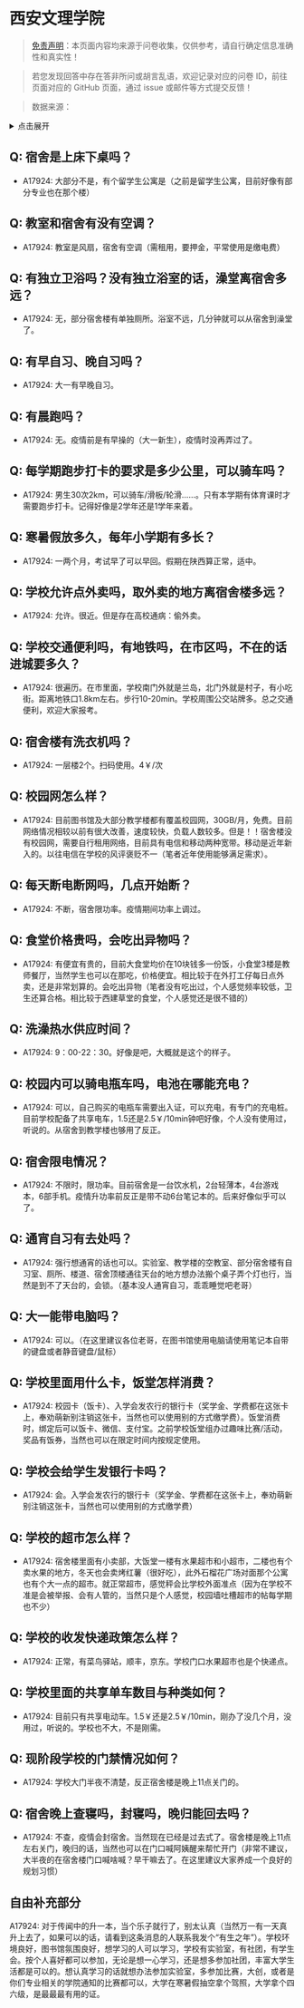 # 西安文理学院

> [免责声明](https://colleges.chat/#_3)：本页面内容均来源于问卷收集，仅供参考，请自行确定信息准确性和真实性！

> 若您发现回答中存在答非所问或胡言乱语，欢迎记录对应的问卷 ID，前往页面对应的 GitHub 页面，通过 issue 或邮件等方式提交反馈！

> 数据来源：

<details><summary>点击展开</summary>
<ul>
<li>A17924: zetacd007@gmail.com (2023 年 06 月)</li>
</ul>
</details>

## Q: 宿舍是上床下桌吗？

- A17924: 大部分不是，有个留学生公寓是（之前是留学生公寓，目前好像有部分专业也在那个楼）

## Q: 教室和宿舍有没有空调？

- A17924: 教室是风扇，宿舍有空调（需租用，要押金，平常使用是缴电费）

## Q: 有独立卫浴吗？没有独立浴室的话，澡堂离宿舍多远？

- A17924: 无，部分宿舍楼有单独厕所。浴室不远，几分钟就可以从宿舍到澡堂了。

## Q: 有早自习、晚自习吗？

- A17924: 大一有早晚自习。

## Q: 有晨跑吗？

- A17924: 无。疫情前是有早操的（大一新生），疫情时没再弄过了。

## Q: 每学期跑步打卡的要求是多少公里，可以骑车吗？

- A17924: 男生30次2km，可以骑车/滑板/轮滑......。只有本学期有体育课时才需要跑步打卡。记得好像是2学年还是1学年来着。

## Q: 寒暑假放多久，每年小学期有多长？

- A17924: 一两个月，考试早了可以早回。假期在陕西算正常，适中。

## Q: 学校允许点外卖吗，取外卖的地方离宿舍楼多远？

- A17924: 允许。很近。但是存在高校通病：偷外卖。

## Q: 学校交通便利吗，有地铁吗，在市区吗，不在的话进城要多久？

- A17924: 很遍历。在市里面，学校南门外就是兰岛，北门外就是村子，有小吃街。距离地铁口1.8km左右。步行10-20min。学校周围公交站牌多。总之交通便利，欢迎大家报考。

## Q: 宿舍楼有洗衣机吗？

- A17924: 一层楼2个。扫码使用。4￥/次

## Q: 校园网怎么样？

- A17924: 目前图书馆及大部分教学楼都有覆盖校园网，30GB/月，免费。目前网络情况相较以前有很大改善，速度较快，负载人数较多。但是！！宿舍楼没有校园网，需要自行租用网络，目前具有电信和移动两种宽带。移动是近年新入的。以往电信在学校的风评褒贬不一（笔者近年使用能够满足需求）。

## Q: 每天断电断网吗，几点开始断？

- A17924: 不断，宿舍限功率。疫情期间功率上调过。

## Q: 食堂价格贵吗，会吃出异物吗？

- A17924: 有便宜有贵的，目前大食堂均价在10块钱多一份饭，小食堂3楼是教师餐厅，当然学生也可以在那吃，价格便宜。相比较于在外打工仔每日点外卖，还是非常划算的。会吃出异物（笔者没有吃出过，个人感觉频率较低，卫生还算合格。相比较于西建草堂的食堂，个人感觉还是很不错的）

## Q: 洗澡热水供应时间？

- A17924: 9：00-22：30。好像是吧，大概就是这个的样子。

## Q: 校园内可以骑电瓶车吗，电池在哪能充电？

- A17924: 可以，自己购买的电瓶车需要出入证，可以充电，有专门的充电桩。目前学校配备了共享电车，1.5还是2.5￥/10min钟吧好像，个人没有使用过，听说的。从宿舍到教学楼也够用了反正。

## Q: 宿舍限电情况？

- A17924: 不限时，限功率。目前宿舍是一台饮水机，2台轻薄本，4台游戏本，6部手机。疫情升功率前反正是带不动6台笔记本的。后来好像似乎可以了。

## Q: 通宵自习有去处吗？

- A17924: 强行想通宵的话也可以。实验室、教学楼的空教室、部分宿舍楼有自习室、厕所、楼道、宿舍顶楼通往天台的地方想办法搬个桌子弄个灯也行，当然是到不了天台的，会锁。（基本没人通宵自习，乖乖睡觉吧老哥）

## Q: 大一能带电脑吗？

- A17924: 可以。（在这里建议各位老哥，在图书馆使用电脑请使用笔记本自带的键盘或者静音键盘/鼠标）

## Q: 学校里面用什么卡，饭堂怎样消费？

- A17924: 校园卡（饭卡）、入学会发农行的银行卡（奖学金、学费都在这张卡上，奉劝萌新别注销这张卡，当然也可以使用别的方式缴学费）。饭堂消费时，绑定后可以饭卡、微信、支付宝。之前学校饭堂组办过趣味比赛/活动，奖品有饭券，当然也可以在限定时间内按规定使用。

## Q: 学校会给学生发银行卡吗？

- A17924: 会。入学会发农行的银行卡（奖学金、学费都在这张卡上，奉劝萌新别注销这张卡，当然也可以使用别的方式缴学费）

## Q: 学校的超市怎么样？

- A17924: 宿舍楼里面有小卖部，大饭堂一楼有水果超市和小超市，二楼也有个卖水果的地方，冬天也会卖烤红薯（很好吃），此外石榴花广场对面那个公寓也有个大一点的超市。就正常超市，感觉秤会比学校外面准点（因为在学校不准是会被举报、会有人管的，当然只是个人感觉，校园墙吐槽超市的帖每学期也不少）

## Q: 学校的收发快递政策怎么样？

- A17924: 正常，有菜鸟驿站，顺丰，京东。学校门口水果超市也是个快递点。

## Q: 学校里面的共享单车数目与种类如何？

- A17924: 目前只有共享电动车。1.5￥还是2.5￥/10min，刚办了没几个月，没用过，听说的。学校也不大，不是刚需。

## Q: 现阶段学校的门禁情况如何？

- A17924: 学校大门半夜不清楚，反正宿舍楼是晚上11点关门的。

## Q: 宿舍晚上查寝吗，封寝吗，晚归能回去吗？

- A17924: 不查，疫情会封宿舍。当然现在已经是过去式了。宿舍楼是晚上11点左右关门，晚归的话，当然也可以在门口喊阿姨醒来帮忙开门（非常不建议，大半夜的在宿舍楼门口喊啥喊？早干嘛去了。在这里建议大家养成一个良好的规划习惯）

## 自由补充部分

A17924: 对于传闻中的升一本，当个乐子就行了，别太认真（当然万一有一天真升上去了，如果可以的话，请看到这条消息的人联系我发个“有生之年”）。学校环境良好，图书馆氛围良好，想学习的人可以学习，学校有实验室，有社团，有学生会。按个人喜好都可以参加，无论是想一心学习，还是想多参加社团，丰富大学生活都是可以的。想认真学习的话就想办法参加实验室，多参加比赛，大创，或者是你们专业相关的学院通知的比赛都可以，大学在寒暑假抽空拿个驾照，大学拿个四六级，是最最最有用的证。